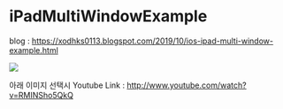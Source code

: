 # iPadMultiWindowExample

blog : https://xodhks0113.blogspot.com/2019/10/ios-ipad-multi-window-example.html

[![](http://img.youtube.com/vi/RMINSho5QkQ/0.jpg)](http://www.youtube.com/watch?v=RMINSho5QkQ "Multiple Window Sample")

아래 이미지 선택시 Youtube Link : http://www.youtube.com/watch?v=RMINSho5QkQ
